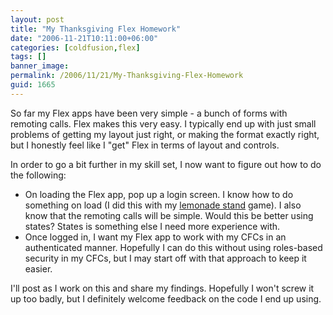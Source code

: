 ```yaml
---
layout: post
title: "My Thanksgiving Flex Homework"
date: "2006-11-21T10:11:00+06:00"
categories: [coldfusion,flex]
tags: []
banner_image: 
permalink: /2006/11/21/My-Thanksgiving-Flex-Homework
guid: 1665
---
```


So far my Flex apps have been very simple - a bunch of forms with remoting calls. Flex makes this very easy. I typically end up with just small problems of getting my layout just right, or making the format exactly right, but I honestly feel like I "get" Flex in terms of layout and controls.

In order to go a bit further in my skill set, I now want to figure out how to do the following:

<ul>
<li>On loading the Flex app, pop up a login screen. I know how to do something on load (I did this with my <a href="http://ray.camdenfamily.com/index.cfm/2006/11/10/Making-lemonade-with-Flex">lemonade stand</a> game). I also know that the remoting calls will be simple. Would this be better using states? States is something else I need more experience with.
<li>Once logged in, I want my Flex app to work with my CFCs in an authenticated manner. Hopefully I can do this without using roles-based security in my CFCs, but I may start off with that approach to keep it easier.
</ul>

I'll post as I work on this and share my findings. Hopefully I won't screw it up too badly, but I definitely welcome feedback on the code I end up using.